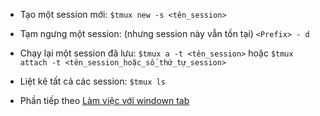 * Tạo một session mới:
   ```$tmux new -s <tên_session>```

* Tạm ngưng một session: (nhưng session này vẫn tồn tại)
   ```<Prefix> - d```

* Chạy lại một session đã lưu:
   ```$tmux a -t <tên_session>```
	hoặc
	```$tmux attach -t <tên_session_hoặc_số_thứ_tự_session>```

* Liệt kê tất cả các session:
	```$tmux ls```

* Phần tiếp theo [Làm việc với windown tab](https://github.com/kuonvu/su_dung_tmux/blob/master/3_lam_viec_voi_window_tab.md)
